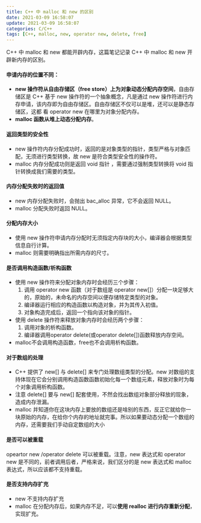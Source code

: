 ```yaml
---
title: C++ 中 malloc 和 new 的区别
date: 2021-03-09 16:58:07
update: 2021-03-09 16:58:07
categories: C/C++
tags: [C++, malloc, new, operator new, delete, free]
---
```


C++ 中 malloc 和 new 都能开辟内存，这篇笔记记录 C++ 中 malloc 和 new 开辟新内存的区别。

<!-- more -->

#### 申请内存的位置不同：

* **new 操作符从自由存储区（free store）上为对象动态分配内存空间**，自由存储区是 C++ 基于 new 操作符的一个抽象概念，凡是通过 new 操作符进行内存申请，该内存即为自由存储区。自由存储区不仅可以是堆，还可以是静态存储区，这都    看 operator new 在哪里为对象分配内存。
* **malloc 函数从堆上动态分配内存**。

#### 返回类型的安全性

* new 操作符内存分配成功时，返回的是对象类型的指针，类型严格与对象匹配，无须进行类型转换，故 new 是符合类型安全性的操作符。
* malloc 内存分配成功则是返回 void 指针 ，需要通过强制类型转换将 void 指针转换成我们需要的类型。

#### 内存分配失败时的返回值

* new 内存分配失败时，会抛出 bac_alloc 异常，它不会返回 NULL。
* malloc 分配失败时返回 NULL。

#### 分配内存大小

* 使用 new 操作符申请内存分配时无须指定内存块的大小，编译器会根据类型信息自行计算。
* malloc 则需要明确指出所需内存的尺寸。

#### 是否调用构造函数/析构函数

* 使用 new 操作符来分配对象内存时会经历三个步骤：
    1. 调用 operator new 函数（对于数组是 operator new[]）分配一块足够大的，原始的，未命名的内存空间以便存储特定类型的对象。
    2. 编译器运行相应的构造函数以构造对象，并为其传入初值。
    3. 对象构造完成后，返回一个指向该对象的指针。
* 使用 delete 操作符来释放对象内存时会经历两个步骤：
    1. 调用对象的析构函数。
    2. 编译器调用operator delete(或operator delete[])函数释放内存空间。
* malloc不会调用构造函数，free也不会调用析构函数。

#### 对于数组的处理

* C++ 提供了 new[] 与 delete[] 来专门处理数组类型的分配。new 对数组的支持体现在它会分别调用构造函数函数初始化每一个数组元素，释放对象时为每个对象调用析构函数。
* 注意 delete[] 要与 new[] 配套使用，不然会找出数组对象部分释放的现象，造成内存泄漏。
* malloc 并知道你在这块内存上要放的数组还是啥别的东西，反正它就给你一块原始的内存，在给你个内存的地址就完事。所以如果要动态分配一个数组的内存，还需要我们手动自定数组的大小

#### 是否可以被重载

opeartor new /operator delete 可以被重载。注意，new 表达式和 operator new 是不同的，前者调用后者，严格来说，我们区分的是 new 表达式和 malloc 表达式，所以应该都不支持重载。

#### 是否支持内存扩充

* new 不支持内存扩充
* malloc 在分配内存后，如果内存不足，可以**使用 realloc 进行内存重新分配**，实现扩充。